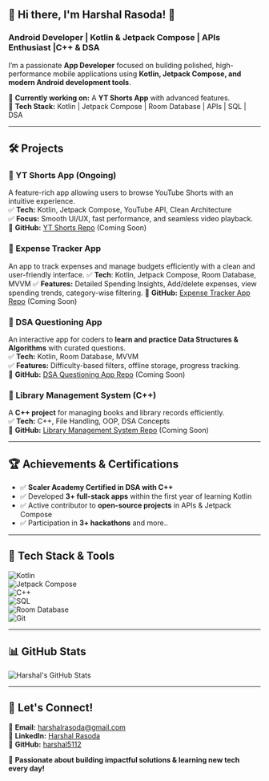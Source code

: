 ## 🚀 Hi there, I'm Harshal Rasoda! 👋  

### Android Developer | Kotlin & Jetpack Compose | APIs Enthusiast |C++ & DSA 

I’m a passionate **App Developer** focused on building polished, high-performance mobile applications using **Kotlin, Jetpack Compose, and modern Android development tools**.  

📍 **Currently working on:** A **YT Shorts App** with advanced features.  
🎯 **Tech Stack:** Kotlin | Jetpack Compose | Room Database | APIs | SQL | DSA  

---

## **🛠️ Projects**  

### **📌 YT Shorts App** (Ongoing)  
A feature-rich app allowing users to browse YouTube Shorts with an intuitive experience.  
✅ **Tech:** Kotlin, Jetpack Compose, YouTube API, Clean Architecture  
✅ **Focus:** Smooth UI/UX, fast performance, and seamless video playback.  
🔗 **GitHub:** [YT Shorts  Repo](#) (Coming Soon)  

### **📌 Expense Tracker App**
An app to track expenses and manage budgets efficiently with a clean and user-friendly interface. 
✅ **Tech**: Kotlin, Jetpack Compose, Room Database, MVVM 
✅ **Features:** Detailed Spending Insights, Add/delete expenses, view spending trends, category-wise filtering. 
🔗 **GitHub:** [Expense Tracker App Repo](#) (Coming Soon) 

### **📌 DSA Questioning App**  
An interactive app for coders to **learn and practice Data Structures & Algorithms** with curated questions.  
✅ **Tech:** Kotlin, Room Database, MVVM  
✅ **Features:** Difficulty-based filters, offline storage, progress tracking.  
🔗 **GitHub:** [DSA Questioning App Repo](#)  (Coming Soon) 


### **📌 Library Management System (C++)**  
A **C++ project** for managing books and library records efficiently.  
✅ **Tech:** C++, File Handling, OOP, DSA Concepts  
🔗 **GitHub:** [Library Management System Repo](#) (Coming Soon)  

---

## **🏆 Achievements & Certifications**  
- ✅ **Scaler Academy Certified in DSA with C++**  
- ✅ Developed **3+ full-stack apps** within the first year of learning Kotlin  
- ✅ Active contributor to **open-source projects** in APIs & Jetpack Compose 
- ✅ Participation in **3+ hackathons** and more..
---

## **🔧 Tech Stack & Tools**  

![Kotlin](https://img.shields.io/badge/Kotlin-0095D5?style=for-the-badge&logo=kotlin&logoColor=white)  
![Jetpack Compose](https://img.shields.io/badge/Jetpack%20Compose-4285F4?style=for-the-badge&logo=jetpackcompose&logoColor=white)  
![C++](https://img.shields.io/badge/C++-00599C?style=for-the-badge&logo=cplusplus&logoColor=white)  
![SQL](https://img.shields.io/badge/SQL-4479A1?style=for-the-badge&logo=mysql&logoColor=white)  
![Room Database](https://img.shields.io/badge/Room%20DB-FF6F00?style=for-the-badge)  
![Git](https://img.shields.io/badge/Git-F05032?style=for-the-badge&logo=git&logoColor=white)  

---

## **📊 GitHub Stats**  

![Harshal's GitHub Stats](https://github-readme-stats.vercel.app/api?username=harshal5112&show_icons=true&theme=radical)  
 

---

## **🤝 Let's Connect!**  
📩 **Email:** harshalrasoda@gmail.com  
🔗 **LinkedIn:** [Harshal Rasoda](https://www.linkedin.com/in/harshal-rasoda-8ba7552a9)  
🔗 **GitHub:** [harshal5112](https://github.com/harshal5112)  

🚀 **Passionate about building impactful solutions & learning new tech every day!**  
